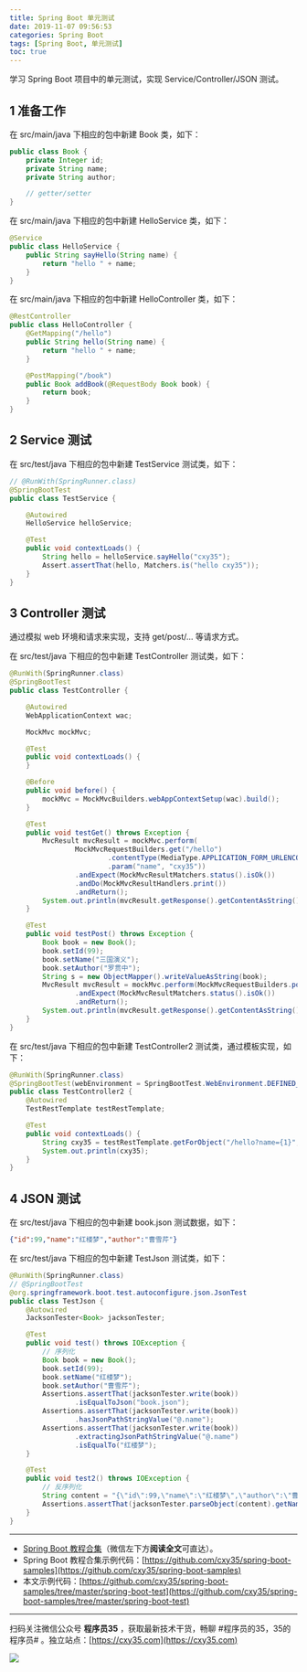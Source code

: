 ```yaml
---
title: Spring Boot 单元测试
date: 2019-11-07 09:56:53
categories: Spring Boot
tags: [Spring Boot, 单元测试]
toc: true
---
```

学习 Spring Boot 项目中的单元测试，实现 Service/Controller/JSON 测试。
<!-- more -->

## 1 准备工作

在 src/main/java 下相应的包中新建 Book 类，如下：

```java
public class Book {
    private Integer id;
    private String name;
    private String author;

    // getter/setter
}
```

在 src/main/java 下相应的包中新建 HelloService 类，如下：

```java
@Service
public class HelloService {
    public String sayHello(String name) {
        return "hello " + name;
    }
}
```

在 src/main/java 下相应的包中新建 HelloController 类，如下：

```java
@RestController
public class HelloController {
    @GetMapping("/hello")
    public String hello(String name) {
        return "hello " + name;
    }

    @PostMapping("/book")
    public Book addBook(@RequestBody Book book) {
        return book;
    }
}
```

## 2 Service 测试

在 src/test/java 下相应的包中新建 TestService 测试类，如下：

```java
// @RunWith(SpringRunner.class)
@SpringBootTest
public class TestService {

    @Autowired
    HelloService helloService;

    @Test
    public void contextLoads() {
        String hello = helloService.sayHello("cxy35");
        Assert.assertThat(hello, Matchers.is("hello cxy35"));
    }
}
```

## 3 Controller 测试

通过模拟 web 环境和请求来实现，支持 get/post/... 等请求方式。

在 src/test/java 下相应的包中新建 TestController 测试类，如下：

```java
@RunWith(SpringRunner.class)
@SpringBootTest
public class TestController {

    @Autowired
    WebApplicationContext wac;

    MockMvc mockMvc;

    @Test
    public void contextLoads() {
    }

    @Before
    public void before() {
        mockMvc = MockMvcBuilders.webAppContextSetup(wac).build();
    }

    @Test
    public void testGet() throws Exception {
        MvcResult mvcResult = mockMvc.perform(
                MockMvcRequestBuilders.get("/hello")
                        .contentType(MediaType.APPLICATION_FORM_URLENCODED)
                        .param("name", "cxy35"))
                .andExpect(MockMvcResultMatchers.status().isOk())
                .andDo(MockMvcResultHandlers.print())
                .andReturn();
        System.out.println(mvcResult.getResponse().getContentAsString());
    }

    @Test
    public void testPost() throws Exception {
        Book book = new Book();
        book.setId(99);
        book.setName("三国演义");
        book.setAuthor("罗贯中");
        String s = new ObjectMapper().writeValueAsString(book);
        MvcResult mvcResult = mockMvc.perform(MockMvcRequestBuilders.post("/book").contentType(MediaType.APPLICATION_JSON).content(s))
                .andExpect(MockMvcResultMatchers.status().isOk())
                .andReturn();
        System.out.println(mvcResult.getResponse().getContentAsString());
    }
}
```

在 src/test/java 下相应的包中新建 TestController2 测试类，通过模板实现，如下：

```java
@RunWith(SpringRunner.class)
@SpringBootTest(webEnvironment = SpringBootTest.WebEnvironment.DEFINED_PORT)
public class TestController2 {
    @Autowired
    TestRestTemplate testRestTemplate;

    @Test
    public void contextLoads() {
        String cxy35 = testRestTemplate.getForObject("/hello?name={1}", String.class, "cxy35");
        System.out.println(cxy35);
    }
}
```

## 4 JSON 测试

在 src/test/java 下相应的包中新建 book.json 测试数据，如下：

```json
{"id":99,"name":"红楼梦","author":"曹雪芹"}
```

在 src/test/java 下相应的包中新建 TestJson 测试类，如下：

```java
@RunWith(SpringRunner.class)
// @SpringBootTest
@org.springframework.boot.test.autoconfigure.json.JsonTest
public class TestJson {
    @Autowired
    JacksonTester<Book> jacksonTester;

    @Test
    public void test() throws IOException {
        // 序列化
        Book book = new Book();
        book.setId(99);
        book.setName("红楼梦");
        book.setAuthor("曹雪芹");
        Assertions.assertThat(jacksonTester.write(book))
                .isEqualToJson("book.json");
        Assertions.assertThat(jacksonTester.write(book))
                .hasJsonPathStringValue("@.name");
        Assertions.assertThat(jacksonTester.write(book))
                .extractingJsonPathStringValue("@.name")
                .isEqualTo("红楼梦");
    }

    @Test
    public void test2() throws IOException {
        // 反序列化
        String content = "{\"id\":99,\"name\":\"红楼梦\",\"author\":\"曹雪芹\"}";
        Assertions.assertThat(jacksonTester.parseObject(content).getName()).isEqualTo("红楼梦");
    }
}
```

---

- [Spring Boot 教程合集](https://mp.weixin.qq.com/s/9vOiAxHFnfJnRwSlTfAHwg)（微信左下方**阅读全文**可直达）。
- Spring Boot 教程合集示例代码：[https://github.com/cxy35/spring-boot-samples](https://github.com/cxy35/spring-boot-samples)
- 本文示例代码：[https://github.com/cxy35/spring-boot-samples/tree/master/spring-boot-test](https://github.com/cxy35/spring-boot-samples/tree/master/spring-boot-test)


---

扫码关注微信公众号 **程序员35** ，获取最新技术干货，畅聊 #程序员的35，35的程序员# 。独立站点：[https://cxy35.com](https://cxy35.com)

![](https://oscimg.oschina.net/oscnet/up-285838b9c516db5bb1ba760f292f2346078.JPEG)